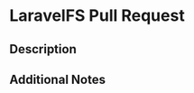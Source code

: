 # LaravelFS Pull Request

## Description
<!-- Briefly describe your changes. -->

## Additional Notes
<!-- Add any extra details if needed. -->
